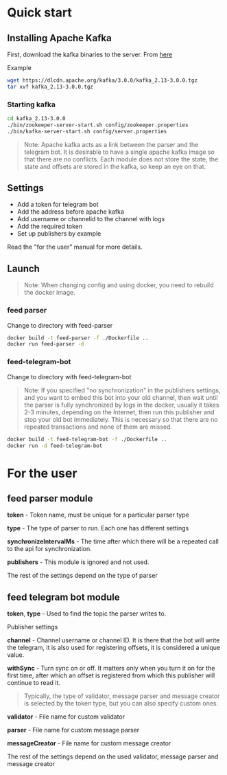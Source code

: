 # Quick start

## Installing Apache Kafka

First, download the kafka binaries to the server. From [here](https://kafka.apache.org/downloads)

Example
```bash
wget https://dlcdn.apache.org/kafka/3.0.0/kafka_2.13-3.0.0.tgz
tar xvf kafka_2.13-3.0.0.tgz
```

### Starting kafka

```bash
cd kafka_2.13-3.0.0
./bin/zookeeper-server-start.sh config/zookeeper.properties
./bin/kafka-server-start.sh config/server.properties
```

> Note: Apache kafka acts as a link between the parser and the telegram bot. It is desirable to have a single apache kafka image so that there are no conflicts. Each module does not store the state, the state and offsets are stored in the kafka, so keep an eye on that.

## Settings

- Add a token for telegram bot
- Add the address before apache kafka
- Add username or channelid to the channel with logs
- Add the required token
- Set up publishers by example

Read the "for the user" manual for more details.
## Launch

> Note: When changing config and using docker, you need to rebuild the docker image.

### feed parser
Change to directory with feed-parser
```bash
docker build -t feed-parser -f ./Dockerfile ..
docker run feed-parser -d
```

### feed-telegram-bot
Change to directory with feed-telegram-bot
> Note: If you specified "no synchronization" in the publishers settings, and you want to embed this bot into your old channel, then wait until the parser is fully synchronized by logs in the docker, usually it takes 2-3 minutes, depending on the Internet, then run this publisher and stop your old bot immediately. This is necessary so that there are no repeated transactions and none of them are missed.

```bash
docker build -t feed-telegram-bot -f ./Dockerfile ..
docker run -d feed-telegram-bot
```

# For the user

## feed parser module
**token** - Token name, must be unique for a particular parser type

**type** - The type of parser to run. Each one has different settings

**synchronizeIntervalMs** - The time after which there will be a repeated call to the api for synchronization.

**publishers** - This module is ignored and not used.

The rest of the settings depend on the type of parser

## feed telegram bot module
**token**, **type** - Used to find the topic the parser writes to.

Publisher settings

**channel** - Channel username or channel ID. It is there that the bot will write the telegram, it is also used for registering offsets, it is considered a unique value.

**withSync** - Turn sync on or off. It matters only when you turn it on for the first time, after which an offset is registered from which this publisher will continue to read it.

> Typically, the type of validator, message parser and message creator is selected by the token type, but you can also specify custom ones.

**validator** - File name for custom validator

**parser** - File name for custom message parser

**messageCreator** - File name for custom message creator

The rest of the settings depend on the used validator, message parser and message creator



<!-- # For the developer
## feed parser module
# feed telegram bot module -->
